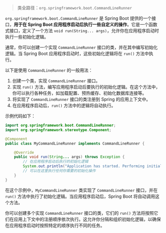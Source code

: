 > 类全路径：`org.springframework.boot.CommandLineRunner`

`org.springframework.boot.CommandLineRunner` 是 Spring Boot 提供的一个接口，**用于在 Spring Boot 应用程序启动后执行一些自定义的操作**。它是一个函数式接口，定义了一个方法 `void run(String... args)`，允许你在应用程序启动时执行一些初始化逻辑。

通常，你可以创建一个实现 `CommandLineRunner` 接口的类，并在其中编写初始化逻辑。当 Spring Boot 应用程序启动时，这些初始化逻辑将在 `run()` 方法中执行。

以下是使用 `CommandLineRunner` 的一般用法：

1. 创建一个类，实现 `CommandLineRunner` 接口。   
2. 实现 `run()` 方法，编写应用程序启动后要执行的初始化逻辑。在这个方法中，你可以执行各种任务，如加载配置、预热缓存、初始化数据库连接等。
3. 将实现了 `CommandLineRunner` 接口的类注册到 Spring 的应用上下文中。
4. 在应用程序启动后，`run()` 方法中的逻辑将自动执行。

示例代码如下：
```java
import org.springframework.boot.CommandLineRunner;
import org.springframework.stereotype.Component;

@Component
public class MyCommandLineRunner implements CommandLineRunner {

    @Override
    public void run(String... args) throws Exception {
        // 在应用程序启动后执行的初始化逻辑
        System.out.println("Application has started. Performing initialization tasks...");
        // 可以在这里执行任何你需要的初始化操作
    }
}
```
在这个示例中，`MyCommandLineRunner` 类实现了 `CommandLineRunner` 接口，并在 `run()` 方法中执行了初始化逻辑。当应用程序启动后，Spring Boot 将自动调用这个方法。

你可以创建多个实现 `CommandLineRunner` 接口的类，它们的 `run()` 方法将按照它们在应用上下文中的注册顺序依次执行。这允许你分隔和组织初始化逻辑，以确保在应用程序启动时按照特定的顺序执行不同的任务。